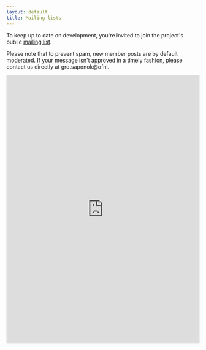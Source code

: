 ```yaml
---
layout: default
title: Mailing lists
---
```


To keep up to date on development, you're invited to join the project's public [mailing list](https://groups.google.com/forum/#!forum/konopas-dev).

Please note that to prevent spam, new member posts are by default moderated. If your message isn't approved in a timely fashion, please contact us directly at <span class="email">gro.saponok@ofni</span>.

<iframe id="forum_embed"
 src="https://groups.google.com/forum/embed/?place=forum/konopas-dev&showsearch=false&showpopout=false&parenturl=http%3A%2F%2Fcon-opas.org%2Flist"
 scrolling="no"
 frameborder="0"
 style="width: 100%; height: 700px;">
</iframe>
